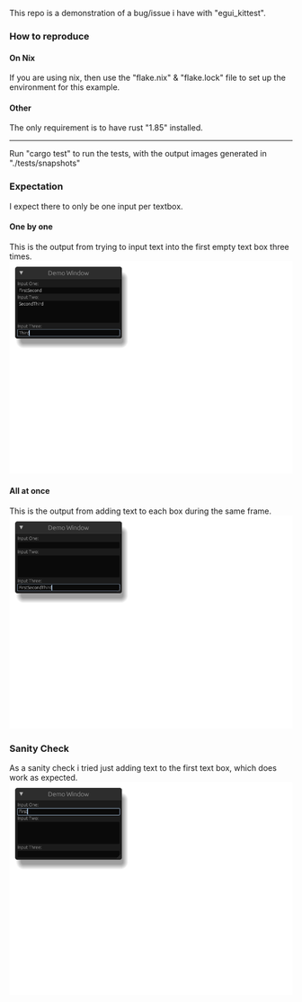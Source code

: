 This repo is a demonstration of a bug/issue i have with "egui_kittest".

### How to reproduce
#### On Nix
If you are using nix, then use the "flake.nix" & "flake.lock" file to set up the environment for this example.

#### Other
The only requirement is to have rust "1.85" installed.

---

Run "cargo test" to run the tests, with the output images generated in "./tests/snapshots"

### Expectation
I expect there to only be one input per textbox.

#### One by one
This is the output from trying to input text into the first empty text box three times.
![](./tests/snapshots/one_by_one.png)

#### All at once
This is the output from adding text to each box during the same frame.
![](./tests/snapshots/all_at_once.png)


### Sanity Check
As a sanity check i tried just adding text to the first text box, which does work as expected.
![](./tests/snapshots/single_works.png)

